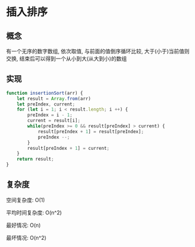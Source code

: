 # 插入排序

## 概念

有一个无序的数字数组, 依次取值, 与前面的值倒序循环比较, 大于(小于)当前值则交换, 结束后可以得到一个从小到大(从大到小)的数组

## 实现

```javascript
function insertionSort(arr) {
    let result = Array.from(arr)
    let preIndex, current;
    for (let i = 1; i < result.length; i ++) {
        preIndex = i - 1;
        current = result[i];
        while(preIndex >= 0 && result[preIndex] > current) {
            result[preIndex + 1] = result[preIndex];
            preIndex --;
        }
        result[preIndex + 1] = current;
    }
    return result;
}
```

## 复杂度

空间复杂度: O(1)

平均时间复杂度: O(n^2)

最好情况: O(n)

最坏情况: O(n^2)

